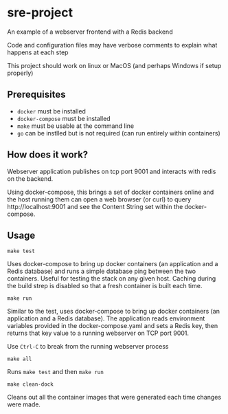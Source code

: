# sre-project

An example of a webserver frontend with a Redis backend

Code and configuration files may have verbose comments to explain what happens at each step

This project should work on linux or MacOS (and perhaps Windows if setup properly)

## Prerequisites

- `docker` must be installed
- `docker-compose` must be installed
- `make` must be usable at the command line
- `go` can be instlled but is not required (can run entirely within containers)

## How does it work?

Webserver application publishes on tcp port 9001 and interacts with redis on the backend.

Using docker-compose, this brings a set of docker containers online and the host running them can
open a web browser (or curl) to query http://localhost:9001 and see the Content String set within
the docker-compose.

## Usage

```
make test
```

Uses docker-compose to bring up docker containers (an application and a Redis database) and runs a
simple database ping between the two containers. Useful for testing the stack on any given host.
Caching during the build strep is disabled so that a fresh container is built each time.

```
make run
```

Similar to the test, uses docker-compose to bring up docker containers (an application and a
Redis database). The application reads environment variables provided in the docker-compose.yaml
and sets a Redis key, then returns that key value to a running webserver on TCP port 9001.

Use `Ctrl-C` to break from the running webserver process

```
make all
```

Runs `make test` and then `make run`

```
make clean-dock
```

Cleans out all the container images that were generated each time changes were made.
